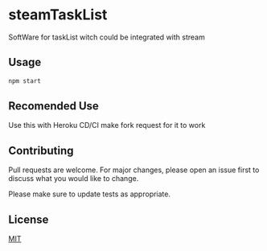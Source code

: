 # steamTaskList
SoftWare for taskList witch could be integrated with stream

## Usage

```bash
npm start
```

## Recomended Use

Use this with Heroku CD/CI make fork request for it to work

## Contributing

Pull requests are welcome. For major changes, please open an issue first to discuss what you would like to change.

Please make sure to update tests as appropriate.

## License
[MIT](https://choosealicense.com/licenses/mit/)
